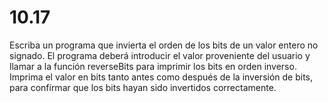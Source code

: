# 10.17

Escriba un programa que invierta el orden de los bits de un valor entero no signado. El programa deberá introducir el valor proveniente del usuario y llamar a la función reverseBits para imprimir los bits en orden inverso. Imprima el valor en bits	tanto antes como después de la inversión de bits, para confirmar que los bits hayan sido invertidos correctamente.
